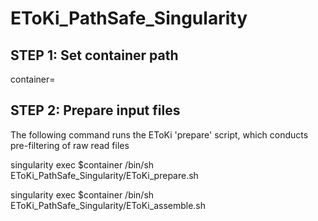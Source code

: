 # EToKi_PathSafe_Singularity

## STEP 1: Set container path
container=

## STEP 2: Prepare input files
The following command runs the EToKi 'prepare' script, which conducts pre-filtering of raw read files

singularity exec $container /bin/sh EToKi_PathSafe_Singularity/EToKi_prepare.sh


singularity exec $container /bin/sh EToKi_PathSafe_Singularity/EToKi_assemble.sh 


